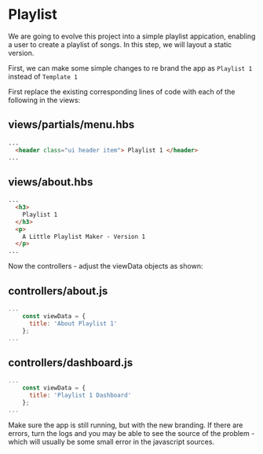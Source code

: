 # Playlist

We are going to evolve this project into a simple playlist appication, enabling a user to create a playlist of songs. In this step, we will layout a static version.

First, we can make some simple changes to re brand the app as `Playlist 1` instead of `Template 1`

First replace the existing corresponding lines of code with each of the following in the views:

## views/partials/menu.hbs

~~~html
...
  <header class="ui header item"> Playlist 1 </header>
...
~~~

## views/about.hbs

~~~html
...
  <h3>
    Playlist 1
  </h3>
  <p>
    A Little Playlist Maker - Version 1
  </p>
...
~~~

Now the controllers - adjust the viewData objects as shown:

## controllers/about.js

~~~javascript
...
    const viewData = {
      title: 'About Playlist 1'
    };
...
~~~

## controllers/dashboard.js

~~~javascript
...
    const viewData = {
      title: 'Playlist 1 Dashboard'
    };
...
~~~

Make sure the app is still running, but with the new branding. If there are errors, turn the logs and you may be able to see the source of the problem - which will usually be some small error in the javascript sources.
